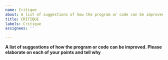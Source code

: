 ```yaml
---
name: Critique
about: A list of suggestions of how the program or code can be improved.
title: CRITIQUE
labels: Critique
assignees: ''

---
```


**A list of suggestions of how the program or code can be improved. Please elaborate on each of your points and tell why**
